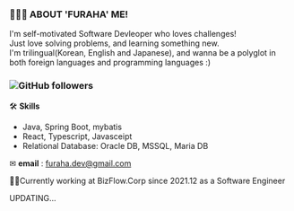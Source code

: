 ### 🏃🏻‍♀️ **ABOUT 'FURAHA' ME!** 
I'm self-motivated Software Devleoper who loves challenges!  
Just love solving problems, and learning something new.  
I'm trilingual(Korean, English and Japanese), and wanna be a polyglot in both foreign languages and programming languages :)  

### ![GitHub followers](https://img.shields.io/github/followers/pastelto?style=social)
  
🛠 **Skills**
- Java, Spring Boot, mybatis
- React, Typescript, Javasceipt
- Relational Database: Oracle DB, MSSQL, Maria DB

<!-- 🗃 **Project**
- [Groupware] [HelloWorks](https://github.com/pastelto/HelloWorks.git)
- [Web-site] [DOLIKE](https://github.com/pastelto/DOLIKE.git) -->

<!-- 📚 **Notion** : [DH the Dev](https://furahadev.notion.site/THE-DEV-78beb0f21ef04b59aed28bff95b4f99e) -->

✉ **email** : furaha.dev@gmail.com

👩‍💻Currently working at BizFlow.Corp since 2021.12 as a Software Engineer

<!--
**KHY0705/KHY0705** is a ✨ _special_ ✨ repository because its `README.md` (this file) appears on your GitHub profile.
Here are some ideas to get you started:
- 🔭 I’m currently working on ...
- 🌱 I’m currently learning ...
- 👯 I’m looking to collaborate on ...
- 🤔 I’m looking for help with ...
- 💬 Ask me about ...
- 📫 How to reach me: ...
- 😄 Pronouns: ...
- ⚡ Fun fact: ...
-->

UPDATING...
